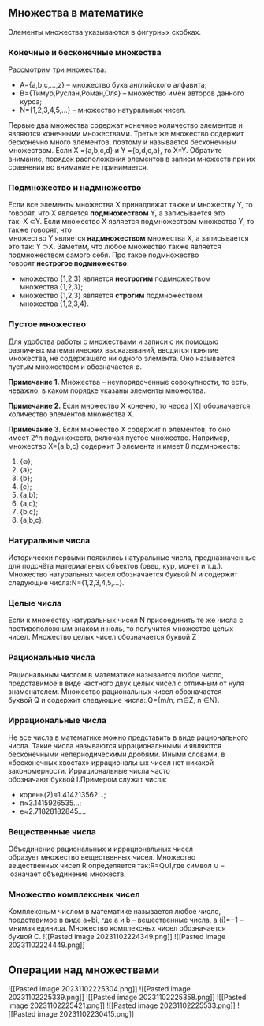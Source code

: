 ## Множества в математике
Элементы множества указываются в фигурных скобках.
### Конечные и бесконечные множества

Рассмотрим три множества: 

- A={a,b,c,…,z} – множество букв английского алфавита;
- B={Тимур,Руслан,Роман,Оля} – множество имён авторов данного курса;
- N={1,2,3,4,5,…} – множество натуральных чисел.

Первые два множества содержат конечное количество элементов и являются конечными множествами. Третье же множество содержит бесконечно много элементов, поэтому и называется бесконечным множеством.
Если X ={a,b,c,d} и Y ={b,d,c,a}, то X=Y. Обратите внимание, порядок расположения элементов в записи множеств при их сравнении во внимание не принимается.
### Подмножество и надмножество

Если все элементы множества X принадлежат также и множеству Y, то говорят, что X является **подмножеством** Y, а записывается это так: X ⊂Y.
Если множество X является подмножеством множества Y, то также говорят, что множество Y является **надмножеством** множества X, а записывается это так: Y ⊃X.
Заметим, что любое множество также является подмножеством самого себя. Про такое подмножество говорят **нестрогое подмножество:**
- множество {1,2,3} является **нестрогим** подмножеством множества {1,2,3};
- множество {1,2,3} является **строгим** подмножеством множества {1,2,3,4}.
### Пустое множество

Для удобства работы с множествами и записи с их помощью различных математических высказываний, вводится понятие множества, не содержащего ни одного элемента. Оно называется пустым множеством и обозначается ∅.

**Примечание 1.** Множества – неупорядоченные совокупности, то есть, неважно, в каком порядке указаны элементы множества.

**Примечание 2.** Если множество X конечно, то через ∣X∣ обозначается количество элементов множества X.

**Примечание 3.** Если множество X содержит n элементов, то оно имеет 2^n подмножеств, включая пустое множество. Например, множество X={a,b,c} содержит 3 элемента и имеет 8 подмножеств:

1. {∅};
2. {a};
3. {b};
4. {c};
5. {a,b};
6. {a,c};
7. {b,c};
8. {a,b,c}.
### Натуральные числа

Исторически первыми появились натуральные числа, предназначенные для подсчёта материальных объектов (овец, кур, монет и т.д.). Множество натуральных чисел обозначается буквой N и содержит следующие числа:N={1,2,3,4,5,…}.
### Целые числа

Если к множеству натуральных чисел N присоединить те же числа с противоположным знаком и ноль, то получится множество целых чисел. Множество целых чисел обозначается буквой Z
### Рациональные числа

Рациональным числом в математике называется любое число, представимое в виде частного двух целых чисел с отличным от нуля знаменателем. Множество рациональных чисел обозначается буквой Q и содержит следующие числа:.Q={m/n, m∈Z, n ∈N}.
### Иррациональные числа

Не все числа в математике можно представить в виде рационального числа. Такие числа называются иррациональными и являются бесконечными непериодическими дробями. Иными словами, в «бесконечных хвостах» иррациональных чисел нет никакой закономерности. Иррациональные числа часто обозначают буквой I.Примером служат числа:

- корень(2)​≈1.414213562…;
- π≈3.1415926535…;
- e≈2.71828182845….
### Вещественные числа

Объединение рациональных и иррациональных чисел образует множество вещественных чисел. Множество вещественных чисел R определяется так:R=Q∪I,где символ ∪ – означает объединение множеств.
### Множество комплексных чисел

Комплексным числом в математике называется любое число, представимое в виде a+bi, где a и b – вещественные числа, а (i)=−1​ – мнимая единица. Множество комплексных чисел обозначается буквой C.
![[Pasted image 20231102224349.png]]
![[Pasted image 20231102224449.png]]

## Операции над множествами

![[Pasted image 20231102225304.png]]
![[Pasted image 20231102225339.png]]
![[Pasted image 20231102225358.png]]
![[Pasted image 20231102225421.png]]
![[Pasted image 20231102225533.png]]
![[Pasted image 20231102230415.png]]